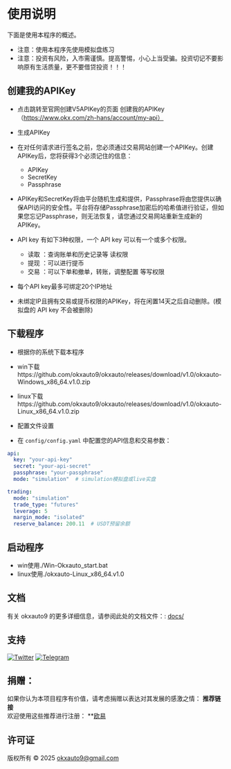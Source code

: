 # 使用说明

下面是使用本程序的概述。

- 注意：使用本程序先使用模拟盘练习
- 注意：投资有风险，入市需谨慎。提高警惕，小心上当受骗。投资切记不要影响原有生活质量，更不要借贷投资！！！

##  创建我的APIKey

- 点击跳转至官网创建V5APIKey的页面 创建我的APIKey（https://www.okx.com/zh-hans/account/my-api）
- 生成APIKey

- 在对任何请求进行签名之前，您必须通过交易网站创建一个APIKey。创建APIKey后，您将获得3个必须记住的信息：

  - APIKey
  - SecretKey
  - Passphrase

- APIKey和SecretKey将由平台随机生成和提供，Passphrase将由您提供以确保API访问的安全性。平台将存储Passphrase加密后的哈希值进行验证，但如果您忘记Passphrase，则无法恢复，请您通过交易网站重新生成新的APIKey。

- API key 有如下3种权限，一个 API key 可以有一个或多个权限。

  - 读取 ：查询账单和历史记录等 读权限
  - 提现 ：可以进行提币
  - 交易 ：可以下单和撤单，转账，调整配置 等写权限

- 每个API key最多可绑定20个IP地址
- 未绑定IP且拥有交易或提币权限的APIKey，将在闲置14天之后自动删除。(模拟盘的 API key 不会被删除) 

##  下载程序

- 根据你的系统下载本程序
- win下载https://github.com/okxauto9/okxauto/releases/download/v1.0/okxauto-Windows_x86_64.v1.0.zip
- linux下载https://github.com/okxauto9/okxauto/releases/download/v1.0/okxauto-Linux_x86_64.v1.0.zip

- 配置文件设置

- 在 `config/config.yaml` 中配置您的API信息和交易参数：

```yaml
api:
  key: "your-api-key"
  secret: "your-api-secret"
  passphrase: "your-passphrase"
  mode: "simulation"  # simulation模拟盘或live实盘

trading:
  mode: "simulation"    
  trade_type: "futures"  
  leverage: 5       
  margin_mode: "isolated" 
  reserve_balance: 200.11  # USDT预留余额
```
##  启动程序

- win使用./Win-Okxauto_start.bat
- linux使用./okxauto-Linux_x86_64.v1.0


## 文档

有关 okxauto9 的更多详细信息，请参阅此处的文档文件：: [docs/](docs/)


## 支持
[![Twitter](https://img.shields.io/badge/Twitter-@okxauto9-1DA1F2?logo=twitter)](https://x.com/okxauto9)
[![Telegram](https://img.shields.io/badge/Telegram-2CA5E0?style=for-the-badge&logo=telegram&logoColor=white)](https://t.me/okxauto9)


## 捐赠：
如果你认为本项目程序有价值，请考虑捐赠以表达对其发展的感激之情：
**推荐链接**  
欢迎使用这些推荐进行注册：
**[欧易](https://www.okx.com/join/63236562)


## 许可证
版权所有 © 2025 okxauto9@gmail.com 
